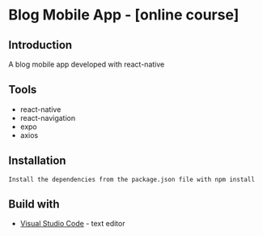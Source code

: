 # Blog Mobile App - [online course]

## Introduction
A blog mobile app developed with react-native

## Tools
- react-native
- react-navigation
- expo
- axios

## Installation
    Install the dependencies from the package.json file with npm install

## Build with
* [Visual Studio Code](https://code.visualstudio.com/) - text editor
